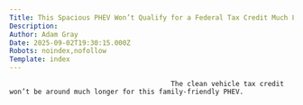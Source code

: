 ```yaml
---
Title: This Spacious PHEV Won’t Qualify for a Federal Tax Credit Much Longer
Description: 
Author: Adam Gray
Date: 2025-09-02T19:30:15.000Z
Robots: noindex,nofollow
Template: index
---
```


                                            The clean vehicle tax credit won’t be around much longer for this family-friendly PHEV.
                                        